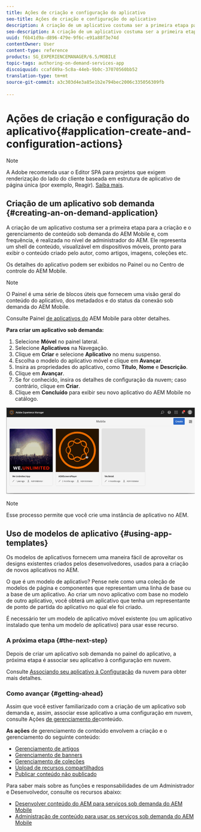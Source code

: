 ```yaml
---
title: Ações de criação e configuração do aplicativo
seo-title: Ações de criação e configuração do aplicativo
description: A criação de um aplicativo costuma ser a primeira etapa para criar e gerenciar conteúdo sob demanda do AEM Mobile. Siga esta página para saber mais.
seo-description: A criação de um aplicativo costuma ser a primeira etapa para criar e gerenciar conteúdo sob demanda do AEM Mobile. Siga esta página para saber mais.
uuid: f6b41d9a-d896-479e-9f6c-e91a88f3e74d
contentOwner: User
content-type: reference
products: SG_EXPERIENCEMANAGER/6.5/MOBILE
topic-tags: authoring-on-demand-services-app
discoiquuid: ccafd49a-5c8a-44eb-9b0c-37070560bb52
translation-type: tm+mt
source-git-commit: a3c303d4e3a85e1b2e794bec2006c335056309fb

---
```



# Ações de criação e configuração do aplicativo{#application-create-and-configuration-actions}

>[!NOTE]
>
>A Adobe recomenda usar o Editor SPA para projetos que exigem renderização do lado do cliente baseada em estrutura de aplicativo de página única (por exemplo, Reagir). [Saiba mais](/help/sites-developing/spa-overview.md).

## Criação de um aplicativo sob demanda {#creating-an-on-demand-application}

A criação de um aplicativo costuma ser a primeira etapa para a criação e o gerenciamento de conteúdo sob demanda do AEM Mobile e, com frequência, é realizada no nível de administrador do AEM. Ele representa um shell de conteúdo, visualizável em dispositivos móveis, pronto para exibir o conteúdo criado pelo autor, como artigos, imagens, coleções etc.

Os detalhes do aplicativo podem ser exibidos no Painel ou no Centro de controle do AEM Mobile.

>[!NOTE]
>
>O Painel é uma série de blocos úteis que fornecem uma visão geral do conteúdo do aplicativo, dos metadados e do status da conexão sob demanda do AEM Mobile.
>
>Consulte Painel [de aplicativos do](/help/mobile/mobile-apps-ondemand-application-dashboard.md) AEM Mobile para obter detalhes.

**Para criar um aplicativo sob demanda:**

1. Selecione **Móvel** no painel lateral.
1. Selecione **Aplicativos** na Navegação.
1. Clique em **Criar** e selecione **Aplicativo** no menu suspenso.
1. Escolha o modelo do aplicativo móvel e clique em **Avançar**.
1. Insira as propriedades do aplicativo, como **Título**, **Nome** e **Descrição**.
1. Clique em **Avançar**.
1. Se for conhecido, insira os detalhes de configuração da nuvem; caso contrário, clique em **Criar**.
1. Clique em **Concluído** para exibir seu novo aplicativo do AEM Mobile no catálogo.

![chlimage_1](assets/chlimage_1.gif)

>[!NOTE]
>
>Esse processo permite que você crie uma instância de aplicativo no AEM.

## Uso de modelos de aplicativo {#using-app-templates}

Os modelos de aplicativos fornecem uma maneira fácil de aproveitar os designs existentes criados pelos desenvolvedores, usados para a criação de novos aplicativos no AEM.

O que é um modelo de aplicativo? Pense nele como uma coleção de modelos de página e componentes que representam uma linha de base ou a base de um aplicativo.
Ao criar um novo aplicativo com base no modelo de outro aplicativo, você obterá um aplicativo que tenha um representante de ponto de partida do aplicativo no qual ele foi criado.

É necessário ter um modelo de aplicativo móvel existente (ou um aplicativo instalado que tenha um modelo de aplicativo) para usar esse recurso.

### A próxima etapa {#the-next-step}

Depois de criar um aplicativo sob demanda no painel do aplicativo, a próxima etapa é associar seu aplicativo à configuração em nuvem.

Consulte [Associando seu aplicativo à Configuração](/help/mobile/mobile-on-demand-associating-an-on-demand-app-to-cloud-configuration.md) da nuvem para obter mais detalhes.

### Como avançar {#getting-ahead}

Assim que você estiver familiarizado com a criação de um aplicativo sob demanda e, assim, associar esse aplicativo a uma configuração em nuvem, consulte Ações [de gerenciamento de](/help/mobile/mobile-apps-ondemand-manage-content-ondemand.md)conteúdo.

**As ações** de gerenciamento de conteúdo envolvem a criação e o gerenciamento do seguinte conteúdo:

* [Gerenciamento de artigos](/help/mobile/mobile-on-demand-managing-articles.md)
* [Gerenciamento de banners](/help/mobile/mobile-on-demand-managing-banners.md)
* [Gerenciamento de coleções](/help/mobile/mobile-on-demand-managing-collections.md)
* [Upload de recursos compartilhados](/help/mobile/mobile-on-demand-shared-resources.md)
* [Publicar conteúdo não publicado](/help/mobile/mobile-on-demand-publishing-unpublishing.md)

Para saber mais sobre as funções e responsabilidades de um Administrador e Desenvolvedor, consulte os recursos abaixo:

* [Desenvolver conteúdo do AEM para serviços sob demanda do AEM Mobile](/help/mobile/aem-mobile-on-demand.md)
* [Administração de conteúdo para usar os serviços sob demanda do AEM Mobile](/help/mobile/aem-mobile.md)
